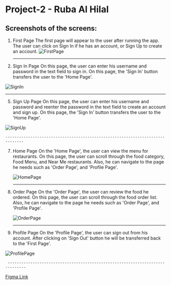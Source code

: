 # Project-2 - Ruba Al Hilal
## Screenshots of the screens:
1. First Page
   The first page will appear to the user after running the app. The user can click on Sign In if he has an account, or Sign Up to create an account.
![FirstPage](https://github.com/RubaAlHilal/Project-2/assets/73358612/54da1f2c-9021-4fcf-8b8b-9cc1ca51f88d)


   ------------------------------------------------------------------------------
3. Sign In Page
   On this page, the user can enter his username and password in the text field to sign in. On this page, the 'Sign In' button transfers the user to the 'Home Page'.
   
![SignIn](https://github.com/RubaAlHilal/Project-2/assets/73358612/b2962617-fa4b-4fea-a434-bfded78cbf17)

   ------------------------------------------------------------------------------
5. Sign Up Page
   On this page, the user can enter his username and password and reenter the password in the text field to create an account and sign up. On this page, the 'Sign In' button transfers the user to the 'Home Page'.
   
![SignUp](https://github.com/RubaAlHilal/Project-2/assets/73358612/5e2620be-11c8-4395-83df-c07ca55d3b49)

    ------------------------------------------------------------------------------
7. Home Page
   On the 'Home Page', the user can view the menu for restaurants. On this page, the user can scroll through the food category, Food Menu, and Near Me restaurants. Also, he can navigate to the page he needs such as 'Order Page', and  'Profile Page'.
   
   ![HomePage](https://github.com/RubaAlHilal/Project-2/assets/73358612/73ef3ee8-dc2a-46d9-9bc5-aea0adf2914f)

    ------------------------------------------------------------------------------
9. Order Page
    On the 'Order Page', the user can review the food he ordered. On this page, the user can scroll through the food order list. Also, he can navigate to the page he needs such as 'Order Page', and  'Profile Page'.

   ![OrderPage](https://github.com/RubaAlHilal/Project-2/assets/73358612/854ed5d8-c28e-4ff7-895c-435101684290)

   ------------------------------------------------------------------------------
11. Profile Page
    On the 'Profile Page', the user can sign out from his account. After clicking on 'Sign Out' button he will be transferred back to the 'First Page'.
    
![ProfilePage](https://github.com/RubaAlHilal/Project-2/assets/73358612/78e12a4e-c404-4380-a7e4-06ca1c1dd77e)

     ------------------------------------------------------------------------------

   















<a href="https://www.figma.com/file/9X5260T0MpVWxSgGr1f43y/Food-Delivery---Mobile-App-Design-(Community)?type=design&node-id=0%3A1&mode=design&t=vsewM5c2BJ6UKdX7-1"> Figma Link</a>
